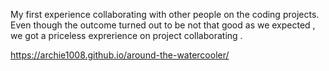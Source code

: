 My first experience collaborating with other people on the coding projects.
Even though the outcome turned out to be not that good as we expected , we got a priceless exprerience on project collaborating .

https://archie1008.github.io/around-the-watercooler/

